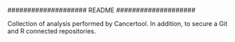 #################### README #################### 

Collection of analysis performed by Cancertool.
In addition, to secure a Git and R connected 
repositories.